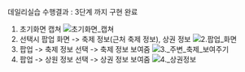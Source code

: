 데일리실습 수행결과 : 3단계 까지 구현 완료

1. 초기화면 캡쳐
![초기화면_캡쳐](/uploads/759dfcaf511d6753348aab1a1ef2d40f/초기화면_캡쳐.PNG)
2. 선택시 팝업 화면 -> 축제 정보(근처 축제 정보), 상권 정보
![2.팝업_화면](/uploads/a152b379244f4b09a11df9e520a08da2/2.팝업_화면.PNG)
3. 팝업 -> 축제 정보 선택 -> 축제 정보 보여줌
![3._주변_축제_보여주기](/uploads/190a2513242c0afe34dd15ecc260d195/3._주변_축제_보여주기.PNG)
4. 팝업 -> 상원 정보 선택 -> 상권 정보 보여줌
![4._상권정보](/uploads/90d33e997c2cad37341bcac56b0f4dce/4._상권정보.PNG)

